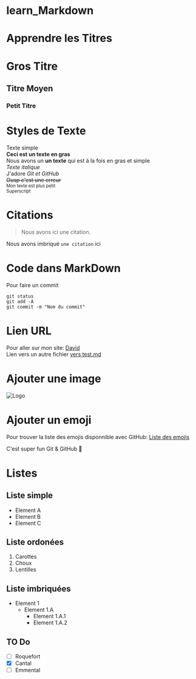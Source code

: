# learn_Markdown

# Apprendre les Titres
# Gros Titre
## Titre Moyen
### Petit Titre

# Styles de Texte
Texte simple  
**Ceci est un texte en gras**  
Nous avons un __un texte__ qui est à la fois en gras et simple  
*Texte italique*  
J'adore *Git et GitHub*  
~~Ousp c'est une erreur~~  
<sub>Mon texte est plus petit</sub>  
<sup>Superscript</sup>  
  
# Citations
> Nous avons ici une citation.   

Nous avons imbriqué `une citation` ici

# Code dans MarkDown

Pour faire un commit  

```
git status  
git add -A  
git commit -m "Nom du commit"  
```

# Lien URL  

Pour aller sur mon site: [David](https://www.google.fr)  
Lien vers un autre fichier [vers test.md](test.md)  

# Ajouter une image

![Logo](https://lthub.ubc.ca/files/2021/06/GitHub-Logo.png)  

# Ajouter un emoji  

Pour trouver la liste des emojis disponnible avec GitHub: [Liste des emojis](https://github.com/ikatyang/emoji-cheat-sheet/blob/master/README.md)  
  
C'est super fun Git & GitHub :rofl:  

# Listes  

## Liste simple  
* Element A  
* Element B  
* Element C  

## Liste ordonées  
1. Carottes  
2. Choux  
3. Lentilles  

## Liste imbriquées
* Element 1
  * Element 1.A
    * Element 1.A.1
    * Element 1.A.2

## TO Do
* [ ] Roquefort
* [x] Cantal
* [ ] Emmental
